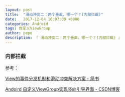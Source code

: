 ```yaml
---
layout: post
title:  "滑动冲突二：两个垂直，哪一个？(内部拦截)"
date:   2017-12-04 16:07:00 +0800
categories: Android
tags: 自定义ViewGroup
author: pepe
description: 『 滑动冲突二：两个垂直，哪一个？(内部拦截) 』
---
```


### **内部拦截**


参考：

[View的事件分发机制和滑动冲突解决方案 - 简书](https://www.jianshu.com/p/057832528bdd)

[Andoird 自定义ViewGroup实现竖向引导界面 - CSDN博客](https://blog.csdn.net/lmj623565791/article/details/23692439)






